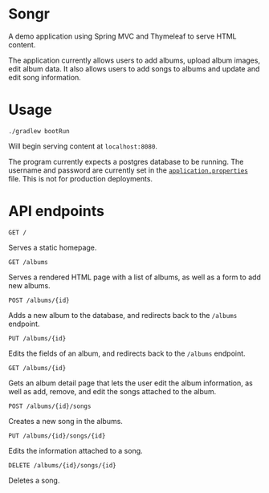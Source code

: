 # Songr

A demo application using Spring MVC and Thymeleaf to serve HTML content.

The application currently allows users to add albums, upload album images, edit album data. It also allows users to add
songs to albums and update and edit song information.

# Usage

```shell
./gradlew bootRun
```

Will begin serving content at `localhost:8080`.

The program currently expects a postgres database to be running. The username and password are currently set in
the [`application.properties`](src/main/resources/application.properties) file. This is not for production deployments.

# API endpoints

```
GET /
```
Serves a static homepage.

```
GET /albums
```
Serves a rendered HTML page with a list of albums, as well as a form to add new albums.

```
POST /albums/{id}
```
Adds a new album to the database, and redirects back to the `/albums` endpoint.

```
PUT /albums/{id}
```
Edits the fields of an album, and redirects back to the `/albums` endpoint.

```
GET /albums/{id}
```
Gets an album detail page that lets the user edit the album information, as well as add, remove, and edit the songs attached to the album.

```
POST /albums/{id}/songs
```
Creates a new song in the albums.

```
PUT /albums/{id}/songs/{id}
```
Edits the information attached to a song.

```
DELETE /albums/{id}/songs/{id}
```
Deletes a song.
